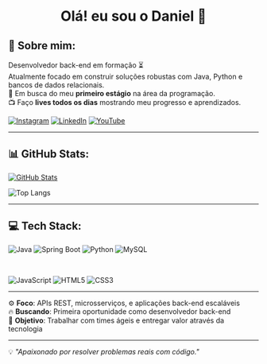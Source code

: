 <h1 align="center">Olá! eu sou o Daniel 👋</h1>

## 📌 Sobre mim:

Desenvolvedor back-end em formação ⏳  
Atualmente focado em construir soluções robustas com Java, Python e bancos de dados relacionais.  
🎯 Em busca do meu **primeiro estágio** na área da programação.  
📺 Faço **lives todos os dias** mostrando meu progresso e aprendizados.

[![Instagram](https://img.shields.io/badge/Instagram-E4405F?style=for-the-badge&logo=instagram&logoColor=white)](https://www.instagram.com/dvmacedo_/)
[![LinkedIn](https://img.shields.io/badge/LinkedIn-0A66C2?style=for-the-badge&logo=linkedin&logoColor=white)](https://www.linkedin.com/in/dv-dev1/)
[![YouTube](https://img.shields.io/badge/YOUTUBE-FF0000?style=for-the-badge&logo=youtube&logoColor=white)](https://www.youtube.com/channel/UCScFWJrlkKwZO8ymYhpD7VA)

---

## 📊 GitHub Stats:

[![GitHub Stats](https://github-readme-stats.vercel.app/api?username=dvdev00&show_icons=true&theme=github_dark)](https://github.com/dvdev00)

![Top Langs](https://github-readme-stats.vercel.app/api/top-langs/?username=dvdev00&layout=compact&theme=github_dark)

---

## 💻 Tech Stack:

![Java](https://img.shields.io/badge/Java-F89820?style=for-the-badge&logo=java&logoColor=white)
![Spring Boot](https://img.shields.io/badge/Spring_Boot-6DB33F?style=for-the-badge&logo=spring-boot&logoColor=white)
![Python](https://img.shields.io/badge/Python-3776AB?style=for-the-badge&logo=python&logoColor=white)
![MySQL](https://img.shields.io/badge/MySQL-00758F?style=for-the-badge&logo=mysql&logoColor=white)

<br>

![JavaScript](https://img.shields.io/badge/JavaScript-F7DF1E?style=for-the-badge&logo=javascript&logoColor=black)
![HTML5](https://img.shields.io/badge/HTML5-E34F26?style=for-the-badge&logo=html5&logoColor=white)
![CSS3](https://img.shields.io/badge/CSS3-1572B6?style=for-the-badge&logo=css3&logoColor=white)

---

⚙️ **Foco**: APIs REST, microsserviços, e aplicações back-end escaláveis  
🔥 **Buscando**: Primeira oportunidade como desenvolvedor back-end  
🚀 **Objetivo**: Trabalhar com times ágeis e entregar valor através da tecnologia

---

💡 _"Apaixonado por resolver problemas reais com código."_
